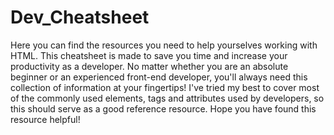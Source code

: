 # Dev_Cheatsheet
Here you can find the resources you need to help yourselves working with HTML. This cheatsheet is made to save you time and increase your productivity as a developer.
No matter whether you are an absolute beginner or an experienced front-end developer, you'll always need this collection of information at your fingertips!
I've tried my best to cover most of the commonly used elements, tags and attributes used by developers, so this should serve as a good reference resource. 
Hope you have found this resource helpful!

